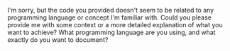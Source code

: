 I'm sorry, but the code you provided doesn't seem to be related to any programming language or concept I'm familiar with. Could you please provide me with some context or a more detailed explanation of what you want to achieve? What programming language are you using, and what exactly do you want to document?